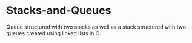 # Stacks-and-Queues
Queue structured with two stacks as well as a stack structured with two queues created using linked lists in C.
